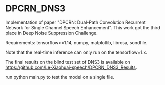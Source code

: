 # DPCRN_DNS3
Implementation of paper "DPCRN: Dual-Path Convolution Recurrent Network for Single Channel Speech Enhancement". This work got the third place in Deep Noise Suppression Challenge. 

Requirements:
tensorflow>=1.14,
numpy,
matplotlib,
librosa,
sondfile.  

Note that the real-time inference can only run on the tensorflow=1.x. 

The final results on the blind test set of DNS3 is available on https://github.com/Le-Xiaohuai-speech/DPCRN_DNS3_Results.

run python main.py to test the model on a single file.
